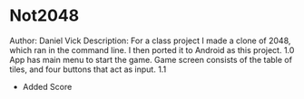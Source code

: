 # Not2048
Author: Daniel Vick
Description:
For a class project I made a clone of 2048, which ran in the command line. 
I then ported it to Android as this project.
1.0
App has main menu to start the game.
Game screen consists of the table of tiles, and four buttons that act as input.
1.1 
- Added Score

